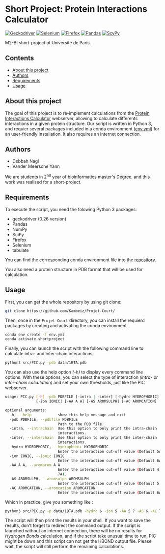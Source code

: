 # Short Project: Protein Interactions Calculator
[![Geckodriver](https://img.shields.io/badge/Geckodriver-=0.26.0-brightgreen.svg)](https://github.com/mozilla/geckodriver/releases)
[![Selenium](https://img.shields.io/badge/Selenium-brightgreen.svg)](https://selenium-python.readthedocs.io/)
[![Firefox](https://img.shields.io/badge/Firefox-brightgreen.svg)](https://www.mozilla.org/en-US/)
[![Pandas](https://img.shields.io/badge/Pandas-brightgreen.svg)](https://pandas.pydata.org/)
[![ScyPy](https://img.shields.io/badge/SciPy-brightgreen.svg)](https://www.scipy.org/)



M2-BI short-project at Université de Paris.

## Contents 

  * [About this project](#about-this-project)
  * [Authors](#authors)
  * [Requirements](#requirements)
  * [Usage](#usage)

## About this project

The goal of this project is to re-implement calculations from the [Protein Interactions Calculator](http://pic.mbu.iisc.ernet.in/job.html) webserver, allowing to calculate differents interactions in a given protein structure. Our script is written in Python 3, and requier several packages included in a conda environment ([env.yml](env.yml)) for an user-friendly installation. It also requires an internet connection. 

## Authors

  * Debbah Nagi
  * Vander Meersche Yann 

We are students in 2<sup>nd</sup> year of bioinformatics master's Degree, and this work was realised for a short-project. 

## Requirements

To execute the script, you need the folowing Python 3 packages:
  - geckodriver (0.26 version)
  - Pandas
  - NumPy
  - SciPy
  - Firefox
  - Selenium
  - tabulate

You can find the corresponding conda environment file into the [repository](env.yml). 

You also need a protein structure in PDB format that will be used for calculation. 

## Usage 

First, you can get the whole repository by using git clone:

```bash
git clone https://github.com/Kambeiz/Projet-Court/
```

Then, once in the `Projet-Court` directory, you can install the requierd packages by creating and activating the conda environment.

```bash
conda env create -f env.yml
conda activate shortproject
```
Finally, you can launch the script with the following command line to calculate intra- and inter-chain interactions: 

```bash
python3 src/PIC.py -pdb data/1BTA.pdb
```
You can also use the help option *(-h)* to display every command line options. With these options, you can select the type of interaction *(intra- or inter-chain calculation)* and set your own thresholds, just like the PIC webserver.

```bash
usage: PIC.py [-h] -pdb PDBFILE [-intra | -inter] [-hydro HYDROPHOBIC]
              [-ion IONIC] [-AA A A] [-AS AROMSULPH] [-AC AROMCATION]

optional arguments:
  -h, --help            show this help message and exit
  -pdb PDBFILE, --pdbfile PDBFILE
                        Path to the PDB file.
  -intra, --intrachain  Use this option to only print the intra-chain
                        interactions.
  -inter, --interchain  Use this option to only print the inter-chain
                        interactions.
  -hydro HYDROPHOBIC, --hydrophobic HYDROPHOBIC
                        Enter the interaction cut-off value (Default 5A).
  -ion IONIC, --ionic IONIC
                        Enter the interaction cut-off value (Default 6A).
  -AA A A, --aromarom A A
                        Enter the interaction cut-off value (Default 4.5A to
                        7A).
  -AS AROMSULPH, --aromsulph AROMSULPH
                        Enter the interaction cut-off value (Default 5.3A).
  -AC AROMCATION, --aromcation AROMCATION
                        Enter the interaction cut-off value (Default 6A).
```

Which in practice, give you something like :

```bash
python3 src/PIC.py -p data/1BTA.pdb -hydro 6 -ion 5 -AA 5 7 -AS 6 -AC 7 -intra
```

The script will then print the results in your shell. If you want to save the results, don't forget to redirect the command output.
If the script is launched without an internet connection, there will be no results for *Hydrogen Bonds* calculation, and if the script take unusual time to run, PIC might be down and this script can not get the HBOND output file. Please wait, the script will still perform the  remaining calculations.

